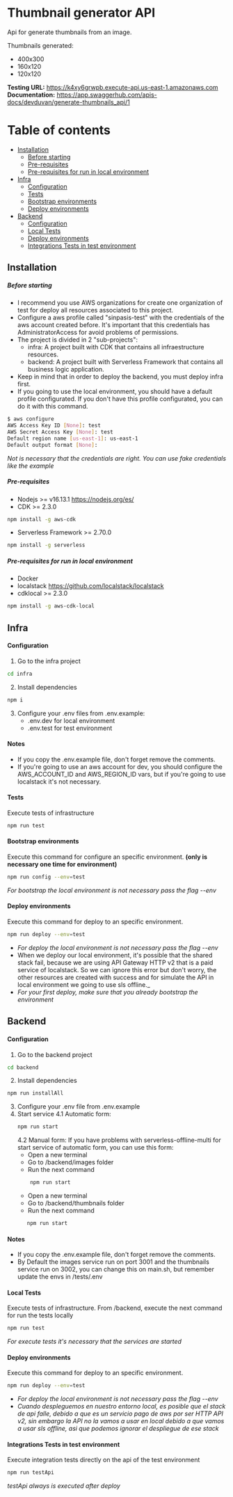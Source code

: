 # Thumbnail generator API

Api for generate thumbnails from an image.

Thumbnails generated:

- 400x300
- 160x120
- 120x120

**Testing URL:** https://k4xy6grwpb.execute-api.us-east-1.amazonaws.com
**Documentation:** https://app.swaggerhub.com/apis-docs/devduvan/generate-thumbnails_api/1

# Table of contents

- [Installation](#installation)
  - [Before starting](#before-starting)
  - [Pre-requisites](#pre-requisites)
  - [Pre-requisites for run in local environment](#pre-requisites-for-run-in-local-environment)
- [Infra](#infra)
  - [Configuration](#configuration)
  - [Tests](#tests)
  - [Bootstrap environments](#bootstrap-environments)
  - [Deploy environments](#deploy-environments)
- [Backend](#backend)
  - [Configuration](#configuration)
  - [Local Tests](#local-tests)
  - [Deploy environments](#deploy-environments)
  - [Integrations Tests in test environment](#integrations-tests-in-test-environment)

## Installation

##### Before starting

- I recommend you use AWS organizations for create one organization of test for deploy all resources associated to this project.
- Configure a aws profile called "sinpasis-test" with the credentials of the aws account created before. It's important that this credentials has AdministratorAccess for avoid problems of permissions.
- The project is divided in 2 "sub-projects":
  - infra: A project built with CDK that contains all infraestructure resources.
  - backend: A project built with Serverless Framework that contains all business logic application.
- Keep in mind that in order to deploy the backend, you must deploy infra first.
- If you going to use the local environment, you should have a default profile configurated. If you don't have this profile configurated, you can do it with this command.

```sh
$ aws configure
AWS Access Key ID [None]: test
AWS Secret Access Key [None]: test
Default region name [us-east-1]: us-east-1
Default output format [None]:
```

_Not is necessary that the credentials are right. You can use fake credentials like the example_

##### Pre-requisites

- Nodejs >= v16.13.1 https://nodejs.org/es/
- CDK >= 2.3.0

```sh
npm install -g aws-cdk
```

- Serverless Framework >= 2.70.0

```sh
npm install -g serverless
```

##### Pre-requisites for run in local environment

- Docker
- localstack https://github.com/localstack/localstack
- cdklocal >= 2.3.0

```sh
npm install -g aws-cdk-local
```

## Infra

#### Configuration

1. Go to the infra project

```sh
cd infra
```

2. Install dependencies

```sh
npm i
```

3. Configure your .env files from .env.example:
   - .env.dev for local environment
   - .env.test for test environment

#### Notes

- If you copy the .env.example file, don't forget remove the comments.
- If you're going to use an aws account for dev, you should configure the AWS_ACCOUNT_ID and AWS_REGION_ID vars, but if you're going to use localstack it's not necessary.

#### Tests

Execute tests of infrastructure

```sh
npm run test
```

#### Bootstrap environments

Execute this command for configure an specific environment. **(only is necessary one time for environment)**

```sh
npm run config --env=test
```

_For bootstrap the local environment is not necessary pass the flag --env_

#### Deploy environments

Execute this command for deploy to an specific environment.

```sh
npm run deploy --env=test
```

- _For deploy the local environment is not necessary pass the flag --env_
- When we deploy our local environment, it's possible that the shared stack fail, because we are using API Gateway HTTP v2 that is a paid service of localstack. So we can ignore this error but don't worry, the other resources are created with success and for simulate the API in local environment we going to use sls offline.\_
- _For your first deploy, make sure that you already bootstrap the environment_

## Backend

#### Configuration

1. Go to the backend project

```sh
cd backend
```

2. Install dependencies

```sh
npm run installAll
```

3. Configure your .env file from .env.example
4. Start service
   4.1 Automatic form:
   ```sh
   npm run start
   ```
   4.2 Manual form: If you have problems with serverless-offline-multi for start service of automatic form, you can use this form:
   - Open a new terminal
   - Go to /backend/images folder
   - Run the next command
   ```sh
       npm run start
   ```
   - Open a new terminal
   - Go to /backend/thumbnails folder
   - Run the next command
   ```sh
      npm run start
   ```

#### Notes

- If you copy the .env.example file, don't forget remove the comments.
- By Default the images service run on port 3001 and the thumbnails service run on 3002, you can change this on main.sh, but remember update the envs in /tests/.env

#### Local Tests

Execute tests of infrastructure. From /backend, execute the next command for run the tests locally

```sh
npm run test
```

_For execute tests it's necessary that the services are started_

#### Deploy environments

Execute this command for deploy to an specific environment.

```sh
npm run deploy --env=test
```

- _For deploy the local environment is not necessary pass the flag --env_
- _Cuando despleguemos en nuestro entorno local, es posible que el stack de api falle, debido a que es un servicio pago de aws por ser HTTP API v2, sin embargo la API no la vamos a usar en local debido a que vamos a usar sls offline, asi que podemos ignorar el despliegue de ese stack_

#### Integrations Tests in test environment

Execute integration tests directly on the api of the test environment

```sh
npm run testApi
```

_testApi always is executed after deploy_
